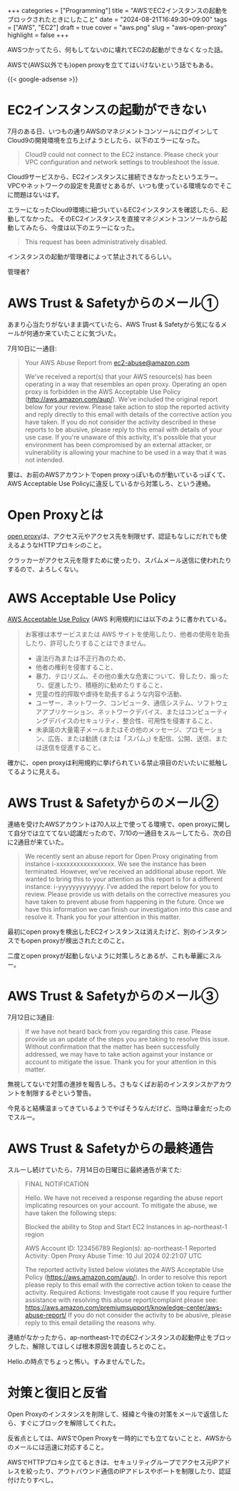 +++
categories = ["Programming"]
title = "AWSでEC2インスタンスの起動をブロックされたときにしたこと"
date = "2024-08-21T16:49:30+09:00"
tags = ["AWS", "EC2"]
draft = true
cover = "aws.png"
slug = "aws-open-proxy"
highlight = false
+++

AWSつかってたら、何もしてないのに壊れてEC2の起動ができなくなった話。

AWSで(AWS以外でも)open proxyを立ててはいけないという話でもある。

<!--more-->

{{< google-adsense >}}

# EC2インスタンスの起動ができない
7月のある日、いつもの通りAWSのマネジメントコンソールにログインしてCloud9の開発環境を立ち上げようとしたら、以下のエラーになった。

> Cloud9 could not connect to the EC2 instance. Please check your VPC configuration and network settings to troubleshoot the issue.

Cloud9サービスから、EC2インスタンスに接続できなかったというエラー。
VPCやネットワークの設定を見直せとあるが、いつも使っている環境なのでそこに問題はないはず。

エラーになったCloud9環境に紐づいているEC2インスタンスを確認したら、起動してなかった。
そのEC2インスタンスを直接マネジメントコンソールから起動してみたら、今度は以下のエラーになった。

> This request has been administratively disabled.

インスタンスの起動が管理者によって禁止されてるらしい。

管理者?

# AWS Trust & Safetyからのメール①
あまり心当たりがないまま調べていたら、AWS Trust & Safetyから気になるメールが何通か来ていたことに気づいた。

7月10日に一通目:

> Your AWS Abuse Report from ec2-abuse@amazon.com
>
> We've received a report(s) that your AWS resource(s) has been operating in a way that resembles an open proxy.
> Operating an open proxy is forbidden in the AWS Acceptable Use Policy (http://aws.amazon.com/aup/).
> We’ve included the original report below for your review.
> Please take action to stop the reported activity and reply directly to this email with details of the corrective action you have taken.
> If you do not consider the activity described in these reports to be abusive, please reply to this email with details of your use case.
> If you're unaware of this activity, it's possible that your environment has been compromised by an external attacker, or vulnerability is allowing your machine to be used in a way that it was not intended.

要は、お前のAWSアカウントでopen proxyっぽいものが動いているっぽくて、AWS Acceptable Use Policyに違反しているから対策しろ、という連絡。

# Open Proxyとは
[open proxy](https://ja.wikipedia.org/wiki/%E5%85%AC%E9%96%8B%E3%83%97%E3%83%AD%E3%82%AD%E3%82%B7)は、アクセス元やアクセス先を制限せず、認証もなしにだれでも使えるようなHTTPプロキシのこと。

クラッカーがアクセス元を隠すために使ったり、スパムメール送信に使われたりするので、よろしくない。

# AWS Acceptable Use Policy
[AWS Acceptable Use Policy](http://aws.amazon.com/aup/) (AWS 利用規約)には以下のように書かれている。

> お客様は本サービスまたは AWS サイトを使用したり、他者の使用を助長したり、許可したりすることはできません。
>
> * 違法行為または不正行為のため、
> * 他者の権利を侵害すること、
> * 暴力、テロリズム、その他の重大な危害について、脅したり、煽ったり、促進したり、積極的に勧めたりすること、
> * 児童の性的搾取や虐待を助長するような内容や活動、
> * ユーザー、ネットワーク、コンピュータ、通信システム、ソフトウェアアプリケーション、ネットワークデバイス、またはコンピューティングデバイスのセキュリティ、整合性、可用性を侵害すること、
> * 未承諾の大量電子メールまたはその他のメッセージ、プロモーション、広告、または勧誘 (または「スパム」) を配信、公開、送信、または送信を促進すること。

確かに、open proxyは利用規約に挙げられている禁止項目のだいたいに抵触してるように見える。

# AWS Trust & Safetyからのメール②
連絡を受けたAWSアカウントは70人以上で使ってる環境で、open proxyに関して自分では立ててない認識だったので、7/10の一通目をスルーしてたら、次の日に2通目が来ていた。

> We recently sent an abuse report for Open Proxy originating from instance i-xxxxxxxxxxxxxxxxx.
> We see the instance has been terminated.
> However, we’ve received an additional abuse report.
> We wanted to bring this to your attention as this report is for a different instance: i-yyyyyyyyyyyyy.
> I’ve added the report below for you to review.
> Please provide us with details on the corrective measures you have taken to prevent abuse from happening in the future.
> Once we have this information we can finish our investigation into this case and resolve it.
> Thank you for your attention in this matter.

最初にopen proxyを検出したEC2インスタンスは消えたけど、別のインスタンスでもopen proxyが検出されたとのこと。

二度とopen proxyが起動しないように対策しろとあるが、これも華麗にスルー。

# AWS Trust & Safetyからのメール③

7月12日に3通目:

> If we have not heard back from you regarding this case.
> Please provide us an update of the steps you are taking to resolve this issue.
> Without confirmation that the matter has been successfully addressed, we may have to take action against your instance or account to mitigate the issue.
> Thank you for your attention in this matter.

無視してないで対策の進捗を報告しろ。さもなくばお前のインスタンスかアカウントを制限するぞという警告。

今見ると結構温まってきているようでやばそうなんだけど、当時は華金だったのでスルー。

# AWS Trust & Safetyからの最終通告
スルーし続けていたら、7月14日の日曜日に最終通告が来てた:

> FINAL NOTIFICATION
>
> Hello.
> We have not received a response regarding the abuse report implicating resources on your account.
> To mitigate the abuse, we have taken the following steps:
>
> Blocked the ability to Stop and Start EC2 Instances in ap-northeast-1 region
>
> AWS Account ID: 123456789
> Region(s): ap-northeast-1
> Reported Activity: Open Proxy
> Abuse Time: 10 Jul 2024 02:21:07 UTC
>
> The reported activity listed below violates the AWS Acceptable Use Policy (https://aws.amazon.com/aup/).
> In order to resolve this report please reply to this email with the corrective action token to cease the activity.
> Required Actions: Investigate root cause
> If you require further assistance with resolving this abuse report/complaint please see: https://aws.amazon.com/premiumsupport/knowledge-center/aws-abuse-report/
> If you do not consider the activity to be abusive, please reply to this email detailing the reasons why.

連絡がなかったから、ap-northeast-1でのEC2インスタンスの起動停止をブロックした、解除してほしくば根本原因を調査しろとのこと。

Hello.の時点でちょっと怖い。すみませんでした。

# 対策と復旧と反省
Open Proxyのインスタンスを削除して、経緯と今後の対策をメールで返信したら、すぐにブロックを解除してくれた。

反省点としては、AWSでOpen Proxyを一時的にでも立てないことと、AWSからのメールには迅速に対応すること。

AWSでHTTPプロキシ立てるときは、セキュリティグループでアクセス元IPアドレスを絞ったり、アウトバウンド通信のIPアドレスやポートを制限したり、認証付けたりすべし。
